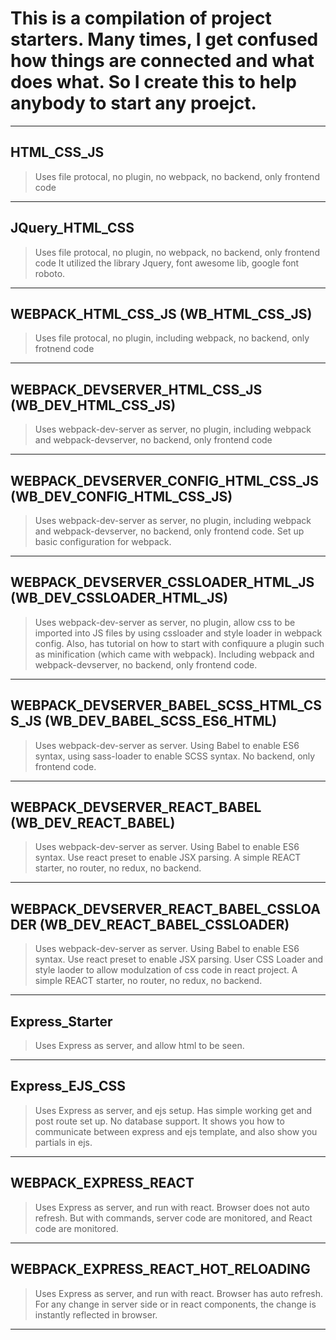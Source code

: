# This is a compilation of project starters. Many times, I get confused how things are connected and what does what. So I create this to help anybody to start any proejct.
---
## HTML_CSS_JS 
> Uses file protocal, no plugin, no webpack, no backend, only frontend code
---
## JQuery_HTML_CSS 
> Uses file protocal, no plugin, no webpack, no backend, only frontend code
It utilized the library Jquery, font awesome lib, google font roboto.
---
## WEBPACK_HTML_CSS_JS  (WB_HTML_CSS_JS)
> Uses file protocal, no plugin, including webpack, no backend, only frotnend code
---
## WEBPACK_DEVSERVER_HTML_CSS_JS  (WB_DEV_HTML_CSS_JS)
> Uses webpack-dev-server as server, no plugin, including webpack and webpack-devserver, no backend, only frontend code
---
## WEBPACK_DEVSERVER_CONFIG_HTML_CSS_JS  (WB_DEV_CONFIG_HTML_CSS_JS)
> Uses webpack-dev-server as server, no plugin, including webpack and webpack-devserver, no backend, only frontend code. Set up basic configuration for webpack.
---
## WEBPACK_DEVSERVER_CSSLOADER_HTML_JS  (WB_DEV_CSSLOADER_HTML_JS)
> Uses webpack-dev-server as server, no plugin, allow css to be imported into JS files by using cssloader and style loader in webpack config. Also, has tutorial on how to start with confiquure a plugin such as minification (which came with webpack). Including webpack and webpack-devserver, no backend, only frontend code.
---
## WEBPACK_DEVSERVER_BABEL_SCSS_HTML_CSS_JS  (WB_DEV_BABEL_SCSS_ES6_HTML)
> Uses webpack-dev-server as server. Using Babel to enable ES6 syntax, using sass-loader to enable SCSS syntax. No backend, only frontend code.
---
## WEBPACK_DEVSERVER_REACT_BABEL  (WB_DEV_REACT_BABEL)
> Uses webpack-dev-server as server. Using Babel to enable ES6 syntax. Use react preset to enable JSX parsing. A simple REACT starter, no router, no redux, no backend.
---
## WEBPACK_DEVSERVER_REACT_BABEL_CSSLOADER  (WB_DEV_REACT_BABEL_CSSLOADER)
> Uses webpack-dev-server as server. Using Babel to enable ES6 syntax. Use react preset to enable JSX parsing. User CSS Loader and style laoder to allow modulzation of css code in react project. A simple REACT starter, no router, no redux, no backend.
---
## Express_Starter
> Uses Express as server, and allow html to be seen.
---
## Express_EJS_CSS
> Uses Express as server, and ejs setup. Has simple working get and post route set up. No database support. It shows you how to communicate between express and ejs template, and also show you partials in ejs.
---
## WEBPACK_EXPRESS_REACT
> Uses Express as server, and run with react. Browser does not auto refresh. But with commands, server code are monitored, and React code are monitored. 
---
## WEBPACK_EXPRESS_REACT_HOT_RELOADING
> Uses Express as server, and run with react. Browser has auto refresh. For any change in server side or in react components, the change is instantly reflected in browser.
---